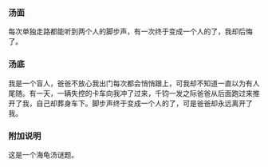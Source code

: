 

### 汤面

每次单独走路都能听到两个人的脚步声，有一次终于变成一个人的了，我却后悔了。

### 汤底

我是一个盲人，爸爸不放心我出门每次都会悄悄跟上，可我却不知道一直以为有人尾随。有一天，一辆失控的卡车向我冲了过来，千钧一发之际爸爸从后面跑过来推开了我，自己却葬身车下。脚步声终于变成一个人的了，可是爸爸却永远离开了我。

### 附加说明
这是一个海龟汤谜题。
